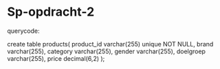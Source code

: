 # Sp-opdracht-2

querycode: 

create table products(
	product_id varchar(255) unique NOT NULL,
	brand varchar(255),
	category varchar(255),
	gender varchar(255),
	doelgroep varchar(255),
	price decimal(6,2)
);